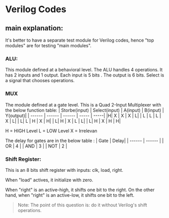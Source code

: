 # Verilog Codes

## main explanation:
 It's better to have a separate test module for Verilog codes, hence  "top modules" are for testing "main modules". 
 ### ALU:
This module defined at a behavioral level. 
The ALU handles 4 operations. It has 2 inputs and 1 output.
Each input is 5 bits . The output is 6 bits. Select is a signal that chooses operations.
### MUX
The module defined at a gate level. 
This is a Quad 2-Input Multiplexer with the below function table:
| Storbe(input) | Select(input) | A(input) | B(input) | Y(output)|
| ------ | ------ | ------ | ----- | -----|
|H| X | X | X | L|
| L | L | L | X | L|
| L| L | H | X | H|
| L| H | X | L | L|
|  L| H | X | H | H|

H = HIGH Level
L = LOW Level
X = Irrelevan

The delay for gates are in the below table :
| Gate | Delay|
| ------ | ------ |
| OR | 4 |
| AND | 3 |
| NOT | 2 |

### Shift Register:
This is an 8 bits shift register with inputs: clk, load, right.

When "load" actives, it initialize with zero.

When "right" is an active-high, it shifts one bit to the right. On the other hand, when "right" is an active-low, it shifts one bit to the left.
> Note: The point of this question is: do it without Verilog's shift operations.


